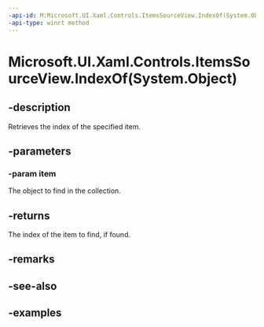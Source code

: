 ```yaml
---
-api-id: M:Microsoft.UI.Xaml.Controls.ItemsSourceView.IndexOf(System.Object)
-api-type: winrt method
---
```


# Microsoft.UI.Xaml.Controls.ItemsSourceView.IndexOf(System.Object)

<!--
public int IndexOf (object item);
-->

## -description

Retrieves the index of the specified item.

## -parameters

### -param item

The object to find in the collection.

## -returns

The index of the item to find, if found.

## -remarks

## -see-also

## -examples
